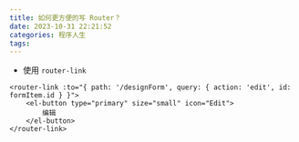 ```yaml
---
title: 如何更方便的写 Router？
date: 2023-10-31 22:21:52
categories: 程序人生
tags:
---
```


- 使用 `router-link`

```vue
<router-link :to="{ path: '/designForm', query: { action: 'edit', id: formItem.id } }">
    <el-button type="primary" size="small" icon="Edit">
        编辑
    </el-button>
</router-link>
```

